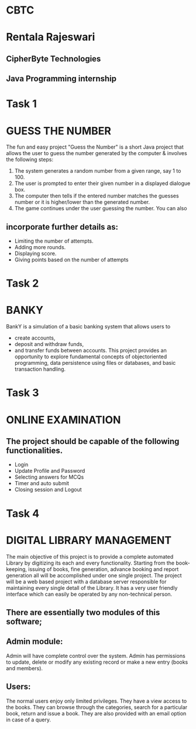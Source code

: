 # CBTC
# Rentala Rajeswari
## CipherByte Technologies
## Java Programming internship



# Task 1
# GUESS THE NUMBER
The fun and easy project "Guess the Number" is a short Java project that allows the
user to guess the number generated by the computer & involves the following steps:
1. The system generates a random number from a given range, say 1 to 100.
2. The user is prompted to enter their given number in a displayed dialogue box.
3. The computer then tells if the entered number matches the guesses number or it is
higher/lower than the generated number.
4. The game continues under the user guessing the number. You can also
## incorporate further details as:
- Limiting the number of attempts.
- Adding more rounds.
- Displaying score.
- Giving points based on the number of attempts



# Task 2
# BANKY
BankY is a simulation of a basic banking system that allows users to 
- create accounts,
- deposit and withdraw funds,
- and transfer funds between accounts.
This project provides an opportunity to explore fundamental concepts of objectoriented programming, data persistence using files or databases, and basic
transaction handling.




# Task 3
# ONLINE EXAMINATION
## The project should be capable of the following functionalities.
- Login
- Update Profile and Password
- Selecting answers for MCQs
- Timer and auto submit
- Closing session and Logout




# Task 4
# DIGITAL LIBRARY MANAGEMENT
The main objective of this project is to provide a complete automated Library by digitizing its
each and every functionality. Starting from the book-keeping, issuing of books, fine generation,
advance booking and report generation all will be accomplished under one single project. The
project will be a web based project with a database server responsible for maintaining every
single detall of the Library. It has a very user friendly interface which can easily be operated by
any non-technical person.
## There are essentially two modules of this software;
## Admin module: 
Admin will have complete control over the system. Admin has permissions
to update, delete or modify any existing record or make a new entry (books and members).
## Users: 
The normal users enjoy only limited privileges. They have a view access to the
books. They can browse through the categories, search for a particular book, return and
issue a book. They are also provided with an email option in case of a query.
